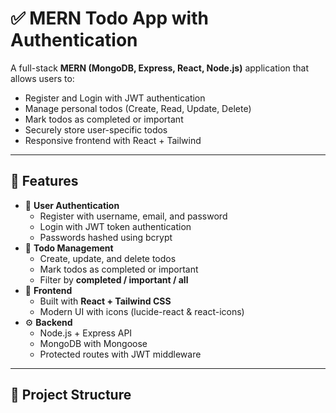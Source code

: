 # ✅ MERN Todo App with Authentication

A full-stack **MERN (MongoDB, Express, React, Node.js)** application that allows users to:

- Register and Login with JWT authentication
- Manage personal todos (Create, Read, Update, Delete)
- Mark todos as completed or important
- Securely store user-specific todos
- Responsive frontend with React + Tailwind

---

## 🚀 Features

- 🔐 **User Authentication**
  - Register with username, email, and password
  - Login with JWT token authentication
  - Passwords hashed using bcrypt
- 📝 **Todo Management**
  - Create, update, and delete todos
  - Mark todos as completed or important
  - Filter by **completed / important / all**
- 🎨 **Frontend**
  - Built with **React + Tailwind CSS**
  - Modern UI with icons (lucide-react & react-icons)
- ⚙️ **Backend**
  - Node.js + Express API
  - MongoDB with Mongoose
  - Protected routes with JWT middleware

---

## 📂 Project Structure

